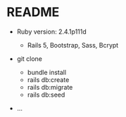 # README





* Ruby version: 2.4.1p111d
	* Rails 5, Bootstrap, Sass, Bcrypt

* git clone
	* bundle install
	* rails db:create
	* rails db:migrate
	* rails db:seed

* ...

